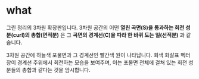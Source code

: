 # what 

그린 정리의 3차원 확장판입니다. 3차원 공간의 어떤 **열린 곡면(S)을 통과하는 회전 성분(curl)의 총합(면적분)** 은 그 **곡면의 경계선(C)을 따라 한 바퀴 도는 일(선적분)** 과 같습니다.

3차원 공간에 하늘색 포물면과 그 경계선인 빨간색 원이 나타납니다. 회색 화살표 벡터장이 경계선 주위에서 회전하는 모습을 보여주며, 이는 포물면 전체에 걸쳐 있는 회전 성분들의 총합과 같다는 것을 암시합니다.

